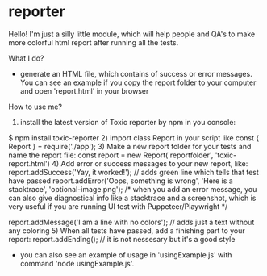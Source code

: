 # reporter
Hello! I'm just a silly little module, which will help people and QA's to make more colorful html report after running all the tests. 

What I do?
- generate an HTML file, which contains of success or error messages. You can see an example if you copy the report folder to your computer and open 'report.html' in your browser

How to use me?
1) install the latest version of Toxic reporter by npm in you console:

$ npm install toxic-reporter
2) import class Report in your script like
const { Report } = require('./app');
3) Make a new report folder for your tests and name the report file:
const report = new Report('reportfolder', 'toxic-report.html')
4) Add error or success messages to your new report, like:
report.addSuccess('Yay, it worked!'); // adds green line which tells that test have passed
report.addError('Oops, something is wrong', 'Here is a stacktrace', 'optional-image.png'); /* when you add an error message, you can also give diagnostical info like a stacktrace and a screenshot, which is very useful if you are running UI test with Puppeteer/Playwright */

report.addMessage('I am a line with no colors'); // adds just a text without any coloring
5) When all tests have passed, add a finishing part to your report:
report.addEnding(); // it is not nessesary but it's a good style

- you can also see an example of usage in 'usingExample.js' with command 'node usingExample.js'. 
